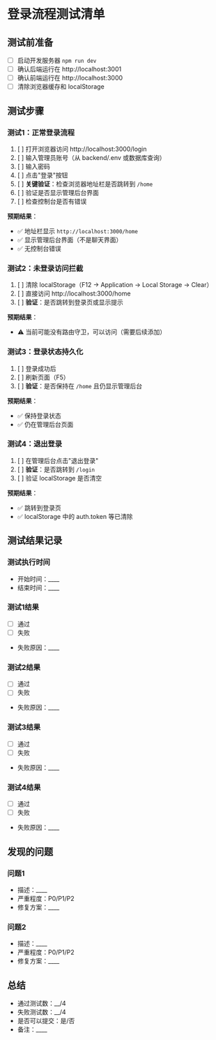 # 登录流程测试清单

## 测试前准备
- [ ] 启动开发服务器 `npm run dev`
- [ ] 确认后端运行在 http://localhost:3001
- [ ] 确认前端运行在 http://localhost:3000
- [ ] 清除浏览器缓存和 localStorage

## 测试步骤

### 测试1：正常登录流程
1. [ ] 打开浏览器访问 http://localhost:3000/login
2. [ ] 输入管理员账号（从 backend/.env 或数据库查询）
3. [ ] 输入密码
4. [ ] 点击"登录"按钮
5. [ ] **关键验证**：检查浏览器地址栏是否跳转到 `/home`
6. [ ] 验证是否显示管理后台界面
7. [ ] 检查控制台是否有错误

**预期结果**：
- ✅ 地址栏显示 `http://localhost:3000/home`
- ✅ 显示管理后台界面（不是聊天界面）
- ✅ 无控制台错误

### 测试2：未登录访问拦截
1. [ ] 清除 localStorage（F12 → Application → Local Storage → Clear）
2. [ ] 直接访问 http://localhost:3000/home
3. [ ] **验证**：是否跳转到登录页或显示提示

**预期结果**：
- ⚠️ 当前可能没有路由守卫，可以访问（需要后续添加）

### 测试3：登录状态持久化
1. [ ] 登录成功后
2. [ ] 刷新页面（F5）
3. [ ] **验证**：是否保持在 `/home` 且仍显示管理后台

**预期结果**：
- ✅ 保持登录状态
- ✅ 仍在管理后台页面

### 测试4：退出登录
1. [ ] 在管理后台点击"退出登录"
2. [ ] **验证**：是否跳转到 `/login`
3. [ ] 验证 localStorage 是否清空

**预期结果**：
- ✅ 跳转到登录页
- ✅ localStorage 中的 auth.token 等已清除

## 测试结果记录

### 测试执行时间
- 开始时间：____
- 结束时间：____

### 测试1结果
- [ ] 通过
- [ ] 失败
- 失败原因：____

### 测试2结果
- [ ] 通过
- [ ] 失败
- 失败原因：____

### 测试3结果
- [ ] 通过
- [ ] 失败
- 失败原因：____

### 测试4结果
- [ ] 通过
- [ ] 失败
- 失败原因：____

## 发现的问题

### 问题1
- 描述：____
- 严重程度：P0/P1/P2
- 修复方案：____

### 问题2
- 描述：____
- 严重程度：P0/P1/P2
- 修复方案：____

## 总结
- 通过测试数：__/4
- 失败测试数：__/4
- 是否可以提交：是/否
- 备注：____
